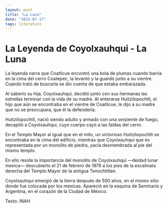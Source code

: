 ```yaml
---
layout: post
title: "La Luna"
date: "2015-07-17"
tags: literature
---
```

# La Leyenda de Coyolxauhqui - La Luna
La leyenda narra que Coatlicue encontró una bola de plumas cuando barría en la cima del cerro Coatepec, la levantó y la guardó junto a su vientre. Cuando trató de buscarla se dio cuenta de que estaba embarazada.

Al saberlo su hija, Coyolxauhqui, decidió junto con sus hermanas las estrellas terminar con la vida de su madre. Al enterarse Huitzilopochtli, el hijo que aún se encontraba en el vientre de Coatlicue, le dijo a su madre que no se preocupara, que él la defendería.

Huitzilopochtli, nació siendo adulto y armado con una serpiente de fuego, decapitó a Coyolxauhqui, cuyo cuerpo cayó a las faldas del cerro.

En el Templo Mayor al igual que en el mito, un victorioso Huitzilopochtli se encontraba en la cima del edificio, mientras que Coyolxauhqui que es representada por un monolito de piedra, yacía desmembrada al pie del mismo templo.

En ello reside la importancia del monolito de Coyolxauhqui —deidad lunar mexica— descubierto el 21 de febrero de 1978 a los pies de la escalinata derecha del Templo Mayor de la antigua Tenochtitlan.

Coyolxauhqui emergió de la tierra después de 500 años, en el mismo sitio donde fue colocada por los mexicas. Apareció en la esquina de Seminario y Argentina, en el corazón de la Ciudad de México.

Texto: INAH
